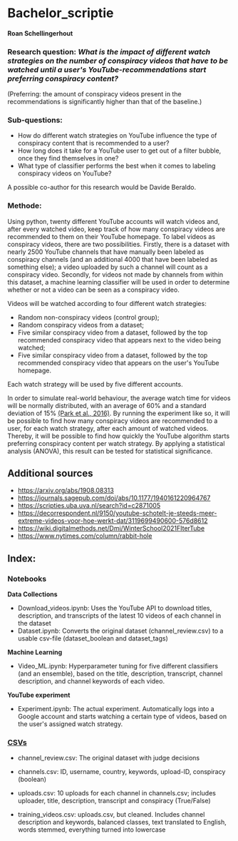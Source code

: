 # Bachelor_scriptie 
#### Roan Schellingerhout

### Research question: _What is the impact of different watch strategies on the number of conspiracy videos that have to be watched until a user's YouTube-recommendations start preferring conspiracy content?_ 

(Preferring: the amount of conspiracy videos present in the recommendations is significantly higher than that of the baseline.)

### Sub-questions: 
  - How do different watch strategies on YouTube influence the type of conspiracy content that is recommended to a user?
  - How long does it take for a YouTube user to get out of a filter bubble, once they find themselves in one?
  - What type of classifier performs the best when it comes to labeling conspiracy videos on YouTube?

A possible co-author for this research would be Davide Beraldo.

### Methode:
Using python, twenty different YouTube accounts will watch videos and, after every watched video, keep track of how many conspiracy videos are recommended to them on their YouTube homepage. To label videos as conspiracy videos, there are two possibilities. Firstly, there is a dataset with nearly 2500 YouTube channels that have manually been labeled as conspiracy channels (and an additional 4000 that have been labeled as something else); a video uploaded by such a channel will count as a conspiracy video. Secondly, for videos not made by channels from within this dataset, a machine learning classifier will be used in order to determine whether or not a video can be seen as a conspiracy video. 

Videos will be watched according to four different watch strategies:
  - Random non-conspiracy videos (control group);
  - Random conspiracy videos from a dataset;
  - Five similar conspiracy video from a dataset, followed by the top recommended conspiracy video that appears next to the video being watched;
  - Five similar conspiracy video from a dataset, followed by the top recommended conspiracy video that appears on the user's YouTube homepage. 

Each watch strategy will be used by five different accounts. 

In order to simulate real-world behaviour, the average watch time for videos will be normally distributed, with an average of 60% and a standard deviation of 15% [(Park et al., 2016)](https://ojs.aaai.org/index.php/ICWSM/article/view/14781/14630). 
By running the experiment like so, it will be possible to find how many conspiracy videos are recommended to a user, for each watch strategy, after each amount of watched videos. Thereby, it will be possible to find how quickly the YouTube algorithm starts preferring conspiracy content per watch strategy. By applying a statistical analysis (ANOVA), this result can be tested for statistical significance. 

## Additional sources
- https://arxiv.org/abs/1908.08313
- https://journals.sagepub.com/doi/abs/10.1177/1940161220964767
- https://scripties.uba.uva.nl/search?id=c2871005
- https://decorrespondent.nl/9150/youtube-schotelt-je-steeds-meer-extreme-videos-voor-hoe-werkt-dat/3119699490600-576d8612
- https://wiki.digitalmethods.net/Dmi/WinterSchool2021FIterTube
- https://www.nytimes.com/column/rabbit-hole

## Index:
### Notebooks  
  **Data Collections**
  - Download_videos.ipynb: Uses the YouTube API to download titles, description, and transcripts of the latest 10 videos of each channel in the dataset
  - Dataset.ipynb: Converts the original dataset (channel_review.csv) to a usable csv-file (dataset_boolean and dataset_tags)  
  
  **Machine Learning**
  - Video_ML.ipynb: Hyperparameter tuning for five different classifiers (and an ensemble), based on the title, description, transcript, channel description, and channel keywords of each video. 

  **YouTube experiment**
  - Experiment.ipynb: The actual experiment. Automatically logs into a Google account and starts watching a certain type of videos, based on the user's assigned watch strategy. 
  
  
### [CSVs](https://amsuni-my.sharepoint.com/:f:/g/personal/roan_schellingerhout_student_uva_nl/EgvhDGC6LrlInv1OpVVWvG4B_b_u3UR0ev_dKuPhQb0icw?e=uA9ogB)
- channel_review.csv: The original dataset with judge decisions  
- channels.csv: ID, username, country, keywords, upload-ID, conspiracy (boolean)  

- uploads.csv: 10 uploads for each channel in channels.csv; includes uploader, title, description, transcript and conspiracy (True/False) 
- training_videos.csv: uploads.csv, but cleaned. Includes channel description and keywords, balanced classes, text translated to English, words stemmed, everything turned into lowercase